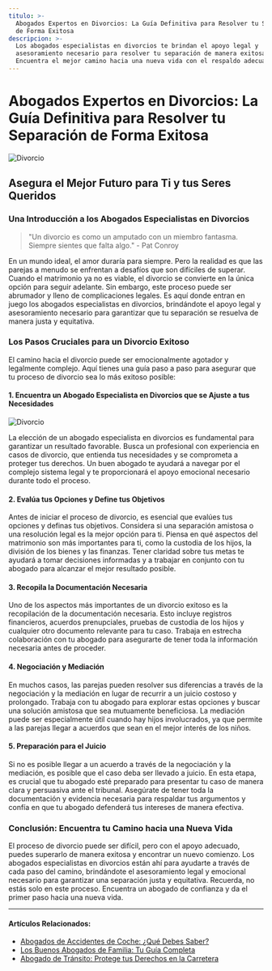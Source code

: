 ```yaml
---
titulo: >-
  Abogados Expertos en Divorcios: La Guía Definitiva para Resolver tu Separación
  de Forma Exitosa
descripcion: >-
  Los abogados especialistas en divorcios te brindan el apoyo legal y
  asesoramiento necesario para resolver tu separación de manera exitosa.
  Encuentra el mejor camino hacia una nueva vida con el respaldo adecuado.
---
```


# Abogados Expertos en Divorcios: La Guía Definitiva para Resolver tu Separación de Forma Exitosa

![Divorcio](./img/abogados-especialistas-en-divorcios-1.webp)

## Asegura el Mejor Futuro para Ti y tus Seres Queridos

### Una Introducción a los Abogados Especialistas en Divorcios

> "Un divorcio es como un amputado con un miembro fantasma. Siempre sientes que falta algo." - Pat Conroy

En un mundo ideal, el amor duraría para siempre. Pero la realidad es que las parejas a menudo se enfrentan a desafíos que son difíciles de superar. Cuando el matrimonio ya no es viable, el divorcio se convierte en la única opción para seguir adelante. Sin embargo, este proceso puede ser abrumador y lleno de complicaciones legales. Es aquí donde entran en juego los abogados especialistas en divorcios, brindándote el apoyo legal y asesoramiento necesario para garantizar que tu separación se resuelva de manera justa y equitativa.

### Los Pasos Cruciales para un Divorcio Exitoso

El camino hacia el divorcio puede ser emocionalmente agotador y legalmente complejo. Aquí tienes una guía paso a paso para asegurar que tu proceso de divorcio sea lo más exitoso posible:

#### 1. Encuentra un Abogado Especialista en Divorcios que se Ajuste a tus Necesidades

![Divorcio](./img/abogados-especialistas-en-divorcios-2.webp)

La elección de un abogado especialista en divorcios es fundamental para garantizar un resultado favorable. Busca un profesional con experiencia en casos de divorcio, que entienda tus necesidades y se comprometa a proteger tus derechos. Un buen abogado te ayudará a navegar por el complejo sistema legal y te proporcionará el apoyo emocional necesario durante todo el proceso.

#### 2. Evalúa tus Opciones y Define tus Objetivos

Antes de iniciar el proceso de divorcio, es esencial que evalúes tus opciones y definas tus objetivos. Considera si una separación amistosa o una resolución legal es la mejor opción para ti. Piensa en qué aspectos del matrimonio son más importantes para ti, como la custodia de los hijos, la división de los bienes y las finanzas. Tener claridad sobre tus metas te ayudará a tomar decisiones informadas y a trabajar en conjunto con tu abogado para alcanzar el mejor resultado posible.

#### 3. Recopila la Documentación Necesaria

Uno de los aspectos más importantes de un divorcio exitoso es la recopilación de la documentación necesaria. Esto incluye registros financieros, acuerdos prenupciales, pruebas de custodia de los hijos y cualquier otro documento relevante para tu caso. Trabaja en estrecha colaboración con tu abogado para asegurarte de tener toda la información necesaria antes de proceder.

#### 4. Negociación y Mediación

En muchos casos, las parejas pueden resolver sus diferencias a través de la negociación y la mediación en lugar de recurrir a un juicio costoso y prolongado. Trabaja con tu abogado para explorar estas opciones y buscar una solución amistosa que sea mutuamente beneficiosa. La mediación puede ser especialmente útil cuando hay hijos involucrados, ya que permite a las parejas llegar a acuerdos que sean en el mejor interés de los niños.

#### 5. Preparación para el Juicio

Si no es posible llegar a un acuerdo a través de la negociación y la mediación, es posible que el caso deba ser llevado a juicio. En esta etapa, es crucial que tu abogado esté preparado para presentar tu caso de manera clara y persuasiva ante el tribunal. Asegúrate de tener toda la documentación y evidencia necesaria para respaldar tus argumentos y confía en que tu abogado defenderá tus intereses de manera efectiva.

### Conclusión: Encuentra tu Camino hacia una Nueva Vida

El proceso de divorcio puede ser difícil, pero con el apoyo adecuado, puedes superarlo de manera exitosa y encontrar un nuevo comienzo. Los abogados especialistas en divorcios están ahí para ayudarte a través de cada paso del camino, brindándote el asesoramiento legal y emocional necesario para garantizar una separación justa y equitativa. Recuerda, no estás solo en este proceso. Encuentra un abogado de confianza y da el primer paso hacia una nueva vida.

---

#### Artículos Relacionados:

- [Abogados de Accidentes de Coche: ¿Qué Debes Saber?](abogados-accidente-coche)
- [Los Buenos Abogados de Familia: Tu Guía Completa](buenos-abogados-de-familia)
- [Abogado de Tránsito: Protege tus Derechos en la Carretera](abogado-de-transito)
